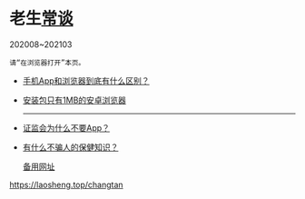 老生[常谈](./)
==============
202008~202103

	请“在浏览器打开”本页。

* [手机App和浏览器到底有什么区别？](App和浏览器的三个区别.txt)

* [安装包只有1MB的安卓浏览器]()

	-----

* [证监会为什么不要App？](8-证券信息披露的法定媒体.txt)

* [有什么不骗人的保健知识？](./6-权威的医疗保健类报纸.txt)


	[备用网址](https://github.com/DiamonWoo/Laosheng2019/blob/master/changtan/介绍几个权威的医疗健康类报纸.txt.md)


https://laosheng.top/changtan
